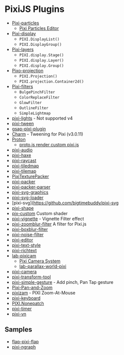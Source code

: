 # PixiJS Plugins

- [Pixi-particles](https://github.com/pixijs/pixi-particles)
  - [Pixi Particles Editor](http://pixijs.github.io/pixi-particles-editor/)
- [Pixi-display](http://pixijs.github.io/examples/required/plugins/pixi-display.js) 
  - `PIXI.DisplayList()`
  - `PIXI.DisplayGroup()`
- [Pixi-layers](http://pixijs.github.io/examples/required/plugins/pixi-layers.js)
  - `PIXI.display.Stage()`
  - `PIXI.display.Layer()`
  - `PIXI.display.Group()`
- [Pixo-projection](http://pixijs.github.io/examples/required/plugins/pixi-projection.js)
  - `PIXI.Projection()`
  - `PIXI.projection.Container2d()`
- [Pixi-filters](http://pixijs.github.io/examples/required/plugins/pixi-extra-filters.js) 
  - `BulgePinchFilter`
  - `ColorReplaceFilter`
  - `GlowFilter`
  - `OutlineFilter`
  - `SimpleLightmap`
- [pixi-lights](https://github.com/pixijs/pixi-lights) - Not supported v4
- [pixi-tween](https://github.com/Nazariglez/pixi-tween)
- [gsap-pixi-plugin](https://github.com/noprotocol/gsap-pixi-plugin)
- [Charm](https://github.com/kittykatattack/charm) - Tweening for Pixi (v3.0.11)
- [Proton](http://www.a-jie.cn/proton/) 
  - [proto.js render custom pixi.js](http://www.a-jie.cn/proton/example/render/custom/pixijs.html)
- [pixi-audio](https://github.com/Nazariglez/pixi-audio)
- [pixi-haxe](https://github.com/pixijs/pixi-haxe)
- [pixi-raycast](https://github.com/lewispollard/pixi-raycast)
- [pixi-tiledmap](https://github.com/riebel/pixi-tiledmap)
- [pixi-tilemap](https://github.com/pixijs/pixi-tilemap)
- [PixiTexturePacker](https://github.com/SebastianNette/PixiTexturePacker)
- [pixi-packer](https://github.com/Gamevy/pixi-packer)
- [pixi-packer-parser](https://github.com/Gamevy/pixi-packer-parser)
- [pixi-svg-graphics](https://github.com/GreyRook/pixi-svg-graphics)
- [pixi-svg-loader](https://github.com/blunt1337/pixi-svg-loader)
- [pixi-svg](https://github.com/bigtimebuddy/pixi-svg
- [pixi-shape](https://github.com/snowcxt/pixi-shape)
- [pix-custom](https://github.com/edankwan/pixi-custom) Custom shader
- [pixi-vignette](https://github.com/samgiles/pixi-vignette) - Vignette Filter effect
- [pixi-zoomblur-filter](https://github.com/superguigui/pixi-zoomblur-filter) A filter for Pixi.js
- [pixi-boxblur-filter](https://github.com/superguigui/pixi-boxblur-filter)
- [pixi-noise-filter](https://github.com/rjanicek/pixi-noise-filter)
- [pixi-editor](https://github.com/antirek/pixi-editor)
- [pixi-text-style](https://github.com/pixijs/pixi-text-style)
- [pixi-richtext](https://github.com/avgjs/pixi-richtext)
- [lab-pixicam](https://github.com/georgiee/lab-pixicam) 
  - [Pixi Camera System](http://www.kaleadis.de/lab/04-pixi-cam/)
  - [lab-parallax-world-pixi](http://georgiee.github.io/lab-parallax-world-pixi/)
- [pixi-camera](https://github.com/beeglebug/pixi-camera)
- [pixi-transform-tool](https://github.com/mrgoonie/pixi-transform-tool)
- [pixi-simple-gesture](https://github.com/dekimasoon/pixi-simple-gesture) - Add pinch, Pan Tap gesture
- [Pixi-Pan-and-Zoom](https://github.com/Arduinology/Pixi-Pan-and-Zoom)
- [pixizam](https://github.com/eiridescent/pixizam) - PIXI Zoom-At-Mouse
- [pixi-keyboard](https://github.com/Nazariglez/pixi-keyboard)
- [PIXI.Nonepatch](https://github.com/SebastianNette/PIXI.NinePatch)
- [pixi-timer](https://github.com/Nazariglez/pixi-timer)
- [pixi-vn](https://github.com/lealeelu/pixi-vn)

## Samples
- [flap-pixi-flap](https://github.com/GoodBoyDigital/flap-pixi-flap)
- [pixi-ngraph](https://github.com/gouldingken/pixi-ngraph)

